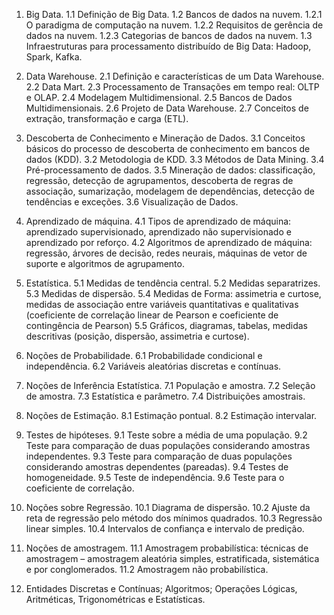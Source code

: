 
1. Big Data. 1.1 Definição de Big Data. 
	1.2 Bancos de dados na nuvem. 
	1.2.1 O paradigma de computação na nuvem. 
	1.2.2 Requisitos de gerência de dados na nuvem. 
	1.2.3 Categorias de bancos de dados na nuvem. 
	1.3 Infraestruturas para processamento distribuído de Big Data: Hadoop, Spark, Kafka. 

2. Data Warehouse. 
	2.1 Definição e características de um Data Warehouse. 
	2.2 Data Mart. 
	2.3 Processamento de Transações em tempo real: OLTP e OLAP. 
	2.4 Modelagem Multidimensional. 
	2.5 Bancos de Dados Multidimensionais. 
	2.6 Projeto de Data Warehouse. 
	2.7 Conceitos de extração, transformação e carga (ETL). 

3. Descoberta de Conhecimento e Mineração de Dados. 
	3.1 Conceitos básicos do processo de descoberta de conhecimento em bancos de dados (KDD). 
	3.2 Metodologia de KDD. 
	3.3 Métodos de Data Mining. 
	3.4 Pré-processamento de dados. 
	3.5 Mineração de dados: classificação, regressão, detecção de agrupamentos, descoberta de regras de associação, sumarização, modelagem de dependências, detecção de tendências e exceções. 
	3.6 Visualização de Dados. 

4. Aprendizado de máquina. 
	4.1 Tipos de aprendizado de máquina: aprendizado supervisionado, aprendizado não supervisionado e aprendizado por reforço. 
	4.2 Algoritmos de aprendizado de máquina: regressão, árvores de decisão, redes neurais, máquinas de vetor de suporte e algoritmos de agrupamento.

5. Estatística. 
	5.1 Medidas de tendência central. 
	5.2 Medidas separatrizes. 
	5.3 Medidas de dispersão. 
	5.4 Medidas de Forma: assimetria e curtose, medidas de associação entre variáveis quantitativas e qualitativas (coeficiente de correlação linear de Pearson e coeficiente de contingência de Pearson) 
	5.5 Gráficos, diagramas, tabelas, medidas descritivas (posição, dispersão, assimetria e curtose). 

6. Noções de Probabilidade. 
	6.1 Probabilidade condicional e independência. 
	6.2 Variáveis aleatórias discretas e contínuas. 

7. Noções de Inferência Estatística. 
	7.1 População e amostra. 
	7.2 Seleção de amostra. 
	7.3 Estatística e parâmetro. 
	7.4 Distribuições amostrais. 

8. Noções de Estimação. 
	8.1 Estimação pontual. 
	8.2 Estimação intervalar. 

9. Testes de hipóteses. 
	9.1 Teste sobre a média de uma população. 
	9.2 Teste para comparação de duas populações considerando amostras independentes. 
	9.3 Teste para comparação de duas populações considerando amostras dependentes (pareadas). 
	9.4 Testes de homogeneidade. 
	9.5 Teste de independência. 
	9.6 Teste para o coeficiente de correlação. 

10. Noções sobre Regressão. 
	10.1 Diagrama de dispersão. 
	10.2 Ajuste da reta de regressão pelo método dos mínimos quadrados. 
	10.3 Regressão linear simples. 10.4 Intervalos de confiança e intervalo de predição. 

11. Noções de amostragem. 
	11.1 Amostragem probabilística: técnicas de amostragem – amostragem aleatória simples,
	estratificada, sistemática e por conglomerados. 
	11.2 Amostragem não probabilística.

12. Entidades Discretas e Contínuas; Algoritmos; Operações Lógicas, Aritméticas, Trigonométricas e Estatísticas.